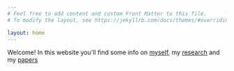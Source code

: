 ```yaml
---
# Feel free to add content and custom Front Matter to this file.
# To modify the layout, see https://jekyllrb.com/docs/themes/#overriding-theme-defaults

layout: home
---
```

<p>
Welcome! In this website you'll find some info on <a href="/about">myself</a>, my <a href="/research">research</a> and my <a href="/Publications">papers</a>

</p>